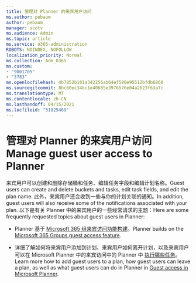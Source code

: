 ```yaml
---
title: 管理对 Planner 的来宾用户访问
ms.author: pebaum
author: pebaum
manager: scotv
ms.audience: Admin
ms.topic: article
ms.service: o365-administration
ROBOTS: NOINDEX, NOFOLLOW
localization_priority: Normal
ms.collection: Adm_O365
ms.custom:
- "9001705"
- "3783"
ms.openlocfilehash: 4b7852b101a342256ab64ef580e95512bfdb6860
ms.sourcegitcommit: 8bc60ec34bc1e40685e3976576e04a2623f63a7c
ms.translationtype: MT
ms.contentlocale: zh-CN
ms.lasthandoff: 04/15/2021
ms.locfileid: "51825469"
---
```

# <a name="manage-guest-user-access-to-planner"></a><span data-ttu-id="b49e0-102">管理对 Planner 的来宾用户访问</span><span class="sxs-lookup"><span data-stu-id="b49e0-102">Manage guest user access to Planner</span></span>

<span data-ttu-id="b49e0-103">来宾用户可以创建和删除存储桶和任务、编辑任务字段和编辑计划名称。</span><span class="sxs-lookup"><span data-stu-id="b49e0-103">Guest users can create and delete buckets and tasks, edit task fields, and edit the plan name.</span></span> <span data-ttu-id="b49e0-104">此外，来宾用户还会收到一些与你的计划关联的通知。</span><span class="sxs-lookup"><span data-stu-id="b49e0-104">In addition, guest users will also receive some of the notifications associated with your plan.</span></span> <span data-ttu-id="b49e0-105">以下是有关 Planner 中的来宾用户的一些经常请求的主题：</span><span class="sxs-lookup"><span data-stu-id="b49e0-105">Here are some frequently requested topics about guest users in Planner:</span></span>

- <span data-ttu-id="b49e0-106">Planner 基于 [Microsoft 365 组来宾访问功能构建](https://support.office.com/article/Adding-guests-to-Office-365-Groups-bfc7a840-868f-4fd6-a390-f347bf51aff6)。</span><span class="sxs-lookup"><span data-stu-id="b49e0-106">Planner builds on the [Microsoft 365 Groups guest access feature](https://support.office.com/article/Adding-guests-to-Office-365-Groups-bfc7a840-868f-4fd6-a390-f347bf51aff6).</span></span> 

- <span data-ttu-id="b49e0-107">详细了解如何将来宾用户添加到计划、来宾用户如何离开计划，以及来宾用户可以在 Microsoft Planner 中的来宾访问中的 Planner 中 [执行哪些任务](https://support.office.com/article/Guest-access-in-Microsoft-Planner-cc5d7f96-dced-4da4-ab62-08c72d9759c6)。</span><span class="sxs-lookup"><span data-stu-id="b49e0-107">Learn more how to add guest users to a plan, how guest users can leave a plan, as well as what guest users can do in Planner in [Guest access in Microsoft Planner](https://support.office.com/article/Guest-access-in-Microsoft-Planner-cc5d7f96-dced-4da4-ab62-08c72d9759c6).</span></span>
